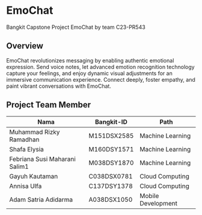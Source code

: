 # EmoChat
Bangkit Capstone Project EmoChat by team C23-PR543
## Overview
EmoChat revolutionizes messaging by enabling authentic emotional expression. Send voice notes, let advanced emotion recognition technology capture your feelings, and enjoy dynamic visual adjustments for an immersive communication experience. Connect deeply, foster empathy, and paint vibrant conversations with EmoChat.
## Project Team Member
Nama                          |Bangkit-ID   | Path     
----------------------------- |----------   | -------
Muhammad Rizky Ramadhan       |M151DSX2585  | Machine Learning          
Shafa Elysia                  |M160DSY1571  | Machine Learning                 
Febriana Susi Maharani Salim1 |M038DSY1870  | Machine Learning             
Gayuh Kautaman                |C038DSX0781  | Cloud Computing
Annisa Ulfa                   |C137DSY1378  | Cloud Computing
Adam Satria Adidarma          |A038DSX1050  | Mobile Development


